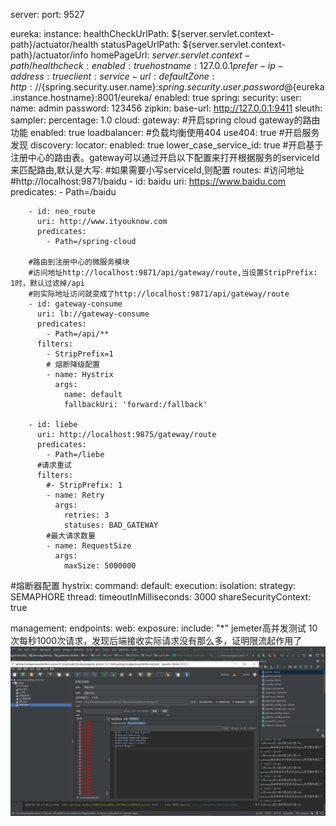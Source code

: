 server:
  port: 9527

eureka:
  instance:
    healthCheckUrlPath: ${server.servlet.context-path}/actuator/health
    statusPageUrlPath: ${server.servlet.context-path}/actuator/info
    homePageUrl: ${server.servlet.context-path}/
    healthcheck:
      enabled: true
    hostname: 127.0.0.1
    prefer-ip-address: true
  client:
    service-url:
      defaultZone: http://${spring.security.user.name}:${spring.security.user.password}@${eureka.instance.hostname}:8001/eureka/
    enabled: true
spring:
  security:
    user:
      name: admin
      password: 123456
  zipkin:
    base-url: http://127.0.0.1:9411
    sleuth:
      sampler:
        percentage: 1.0
  cloud:
    gateway:
      #开启spring cloud gateway的路由功能
      enabled:  true
      loadbalancer:
        #负载均衡使用404
        use404: true
      #开启服务发现
      discovery:
        locator:
          enabled: true
          lower_case_service_id: true
          #开启基于注册中心的路由表。gateway可以通过开启以下配置来打开根据服务的serviceId来匹配路由,默认是大写:
          #如果需要小写serviceId,则配置
      routes:
        #访问地址
        #http://localhost:9871/baidu
        - id: baidu
          uri: https://www.baidu.com
          predicates:
            - Path=/baidu

        - id: neo_route
          uri: http://www.ityouknow.com
          predicates:
            - Path=/spring-cloud

        #路由到注册中心的微服务模块
        #访问地址http://localhost:9871/api/gateway/route,当设置StripPrefix: 1时，默认过滤掉/api
        #则实际地址访问就变成了http://localhost:9871/api/gateway/route
        - id: gateway-consume
          uri: lb://gateway-consume
          predicates:
            - Path=/api/**
          filters:
            - StripPrefix=1
            # 熔断降级配置
            - name: Hystrix
              args:
                name: default
                fallbackUri: 'forward:/fallback'

        - id: liebe
          uri: http://localhost:9875/gateway/route
          predicates:
            - Path=/liebe
          #请求重试
          filters:
            #- StripPrefix: 1
            - name: Retry
              args:
                retries: 3
                statuses: BAD_GATEWAY
            #最大请求数量
            - name: RequestSize
              args:
                maxSize: 5000000


 #熔断器配置
hystrix:
  command:
    default:
      execution:
        isolation:
          strategy: SEMAPHORE
          thread:
            timeoutInMilliseconds: 3000
  shareSecurityContext: true

management:
  endpoints:
    web:
      exposure:
        include: "*"
jemeter高并发测试
10次每秒1000次请求，发现后端接收实际请求没有那么多，证明限流起作用了
![](限流.png)
